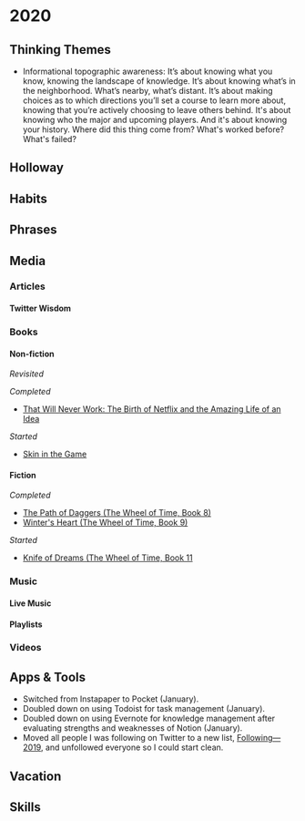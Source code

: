 # 2020

## Thinking Themes
- Informational topographic awareness: It’s about knowing what you know, knowing the landscape of knowledge. It’s about knowing what’s in the neighborhood. What’s nearby, what’s distant. It’s about making choices as to which directions you’ll set a course to learn more about, knowing that you’re actively choosing to leave others behind. It's about knowing who the major and upcoming players. And it's about knowing your history. Where did this thing come from? What's worked before? What's failed?

## Holloway

## Habits

## Phrases

## Media

### Articles

#### Twitter Wisdom

### Books

#### Non-fiction

*Revisited*

*Completed*
- [That Will Never Work: The Birth of Netflix and the Amazing Life of an Idea](https://www.amazon.com/gp/product/B07QLL7N7D/)

*Started*
- [Skin in the Game](https://www.amazon.com/Skin-Game-Hidden-Asymmetries-Daily-ebook/dp/B075HYVP7C/)

#### Fiction

*Completed*
- [The Path of Daggers (The Wheel of Time, Book 8)](https://www.amazon.com/Path-Daggers-Eight-Wheel-Other-ebook/dp/B003H4I44K/)
- [Winter's Heart (The Wheel of Time, Book 9)](https://www.amazon.com/Winters-Heart-Wheel-Time-Book/dp/081257558X)

*Started*
- [Knife of Dreams (The Wheel of Time, Book 11](https://www.amazon.com/Knife-Dreams-Eleven-Wheel-Other-ebook/dp/B000SEH2NG)

### Music

#### Live Music

#### Playlists

### Videos

## Apps & Tools
- Switched from Instapaper to Pocket (January).
- Doubled down on using Todoist for task management (January).
- Doubled down on using Evernote for knowledge management after evaluating strengths and weaknesses of Notion (January).
- Moved all people I was following on Twitter to a new list, [Following—2019](https://twitter.com/SparksZilla/lists/following-2019), and unfollowed everyone so I could start clean.

## Vacation

## Skills
